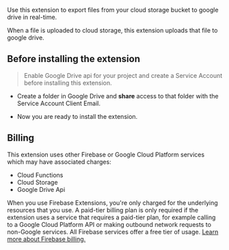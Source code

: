 Use this extension to export files from your cloud storage bucket to google drive in real-time.

When a file is uploaded to cloud storage, this extension uploads that file to google drive.

## Before installing the extension

> Enable Google Drive api for your project and create a Service Account before installing this extension.

- Create a folder in Google Drive and **share** access to that folder with the Service Account Client Email.

- Now you are ready to install the extension.

## Billing

This extension uses other Firebase or Google Cloud Platform services which may have associated charges:

- Cloud Functions
- Cloud Storage
- Google Drive Api

When you use Firebase Extensions, you're only charged for the underlying resources that you use. A paid-tier billing plan is only required if the extension uses a service that requires a paid-tier plan, for example calling to a Google Cloud Platform API or making outbound network requests to non-Google services. All Firebase services offer a free tier of usage. [Learn more about Firebase billing.](https://firebase.google.com/pricing)
